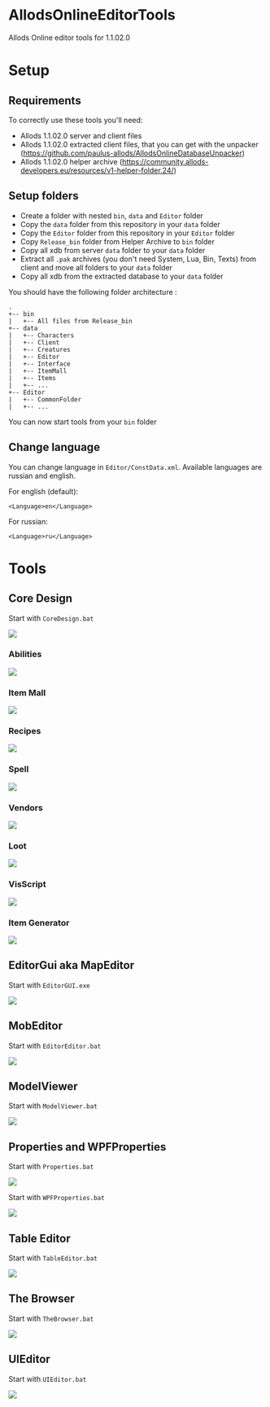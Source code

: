 # AllodsOnlineEditorTools
Allods Online editor tools for 1.1.02.0



# Setup

## Requirements

To correctly use these tools you'll need:

- Allods 1.1.02.0 server and client files
- Allods 1.1.02.0 extracted client files, that you can get with the unpacker (https://github.com/paulus-allods/AllodsOnlineDatabaseUnpacker)
- Allods 1.1.02.0 helper archive (https://community.allods-developers.eu/resources/v1-helper-folder.24/)

## Setup folders

- Create a folder with nested `bin`, `data` and `Editor` folder
- Copy the `data` folder from this repository in your `data` folder
- Copy the `Editor` folder from this repository in your `Editor` folder
- Copy `Release_bin` folder from Helper Archive to `bin` folder
- Copy all xdb from server `data` folder to your `data` folder
- Extract all `.pak` archives (you don't need System, Lua, Bin, Texts) from client and move all folders to your `data` folder
- Copy all xdb from the extracted database to your `data` folder


You should have the following folder architecture :

```
.
+-- bin
|   +-- All files from Release_bin
+-- data
|   +-- Characters
|   +-- Client
|   +-- Creatures
|   +-- Editor
|   +-- Interface
|   +-- ItemMall
|   +-- Items
|   +-- ...
+-- Editor
|   +-- CommonFolder
|   +-- ...
```

You can now start tools from your `bin` folder

## Change language

You can change language in `Editor/ConstData.xml`. Available languages are russian and english.

For english (default): 

```
<Language>en</Language>
```

For russian:

```
<Language>ru</Language>
```

# Tools

## Core Design

Start with `CoreDesign.bat`

![](img/CoreDesign.JPG)

### Abilities

![](img/CoreDesign-Ability.JPG)

### Item Mall

![](img/CoreDesign-ItemMall.JPG)

### Recipes

![](img/CoreDesign-Recipe.JPG)

### Spell

![](img/CoreDesign-Spell.JPG)

### Vendors

![](img/CoreDesign-Vendors.JPG)

### Loot

![](img/CoreDesign-Loot.JPG)

### VisScript

![](img/Core-VisScript.JPG)

### Item Generator

![](img/CoreDesign-ItemGenerator.JPG)

## EditorGui aka MapEditor

Start with `EditorGUI.exe`

![](img/EditorGUI.JPG)

## MobEditor

Start with `EditorEditor.bat`

![](img/MobEditor.JPG)

## ModelViewer

Start with `ModelViewer.bat`

![](img/ModelViewer.JPG)

## Properties and WPFProperties

Start with `Properties.bat`

![](img/Properties.JPG)

Start with `WPFProperties.bat`

![](img/WPFProperties.JPG)

## Table Editor

Start with `TableEditor.bat`

![](img/TableEditor.JPG)

## The Browser

Start with `TheBrowser.bat`

![](img/TheBrowser.JPG)

## UIEditor

Start with `UIEditor.bat`

![](img/UIEditor.JPG)
